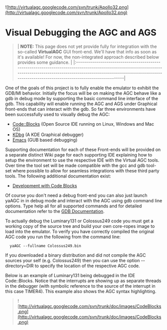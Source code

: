 ![http://virtualagc.googlecode.com/svn/trunk/Apollo32.png](http://virtualagc.googlecode.com/svn/trunk/Apollo32.png)
# Visual Debugging the AGC and AGS #

> | **NOTE:** This page does not yet provide fully for integration with the so-called **VirtualAGC** GUI front-end.  We'll have that info as soon as it's available!  For now, the non-integrated approach described below provides some guidance. |
|:-----------------------------------------------------------------------------------------------------------------------------------------------------------------------------------------------------------------------------------------------|

One of the goals of this project is to fully enable the emulator to exhibit the GDB/MI behavior. Initially the focus will be on making the AGC behave like a gdb in debug mode by supporting the basic command line interface of the gdb. This capability will enable running the AGC and AGS under Graphical front-ends that can interact with the gdb. So far three environments have been successfully used to visually debug the AGC:

  * [Code::Blocks](http://www.codeblocks.org/) (Open Source IDE running on Linux, Windows and Mac OS)
  * [KDbg](http://www.kdbg.org/) (A KDE Graphical debugger)
  * [Emacs](http://www.gnu.org/software/emacs/) (GUB based debugging)

Supporting documentation for each of these Front-ends will be provided on a separate distinct Wiki page for each supporting IDE explaining how to setup the environment to use the respective IDE with the Virtual AGC tools. Over time the tool set will be made compatible with the gcc and gdb tool-set where possible to allow for seamless integrations with these third party tools. The following additional documentation exist:

  * [Development with Code Blocks](http://code.google.com/p/virtualagc/wiki/DevelopmentWithCodeBlocks)

Of course you don't need a debug front-end you can also just launch yaAGC in in debug mode and interact with the AGC using gdb command line options. Type help all for all supported commands and for detailed documentation refer to the [GDB Documentation](http://www.gnu.org/software/gdb/documentation/).

To actually debug the Luminary131 or Colossus249 code you must get a working copy of the source tree and build your own core-ropes image to load into the emulator. To verify you have correctly compiled the original AGC code you run the following from the command line:

```
  yaAGC --fullname Colossus249.bin
```

If you downloaded a binary distribution and did not compile the AGC sources your self (e.g. Colossus249) then you can use the option --directory=DIR to specify the location of the respective AGC code.

Below is an example of Luminary131 being debugged in the IDE Code::Blocks. Notice that the interrupts are showing up as separate threads in the debugger (with symbolic reference to the source of the interrupt in this case TIMER4). This example also shows the AGC syntax highlighting.
> ![http://virtualagc.googlecode.com/svn/trunk/doc/images/CodeBlocks.png](http://virtualagc.googlecode.com/svn/trunk/doc/images/CodeBlocks.png)